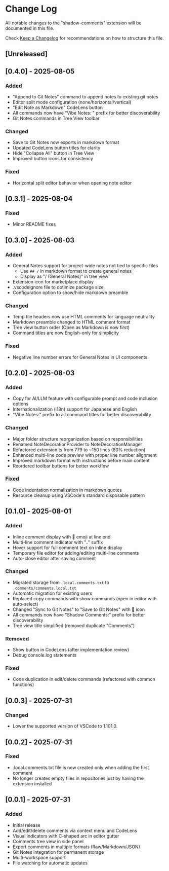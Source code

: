 # Change Log

All notable changes to the "shadow-comments" extension will be documented in this file.

Check [Keep a Changelog](http://keepachangelog.com/) for recommendations on how to structure this file.

## [Unreleased]

## [0.4.0] - 2025-08-05

### Added
- "Append to Git Notes" command to append notes to existing git notes
- Editor split mode configuration (none/horizontal/vertical)
- "Edit Note as Markdown" CodeLens button
- All commands now have "Vibe Notes: " prefix for better discoverability
- Git Notes commands in Tree View toolbar

### Changed
- Save to Git Notes now exports in markdown format
- Updated CodeLens button titles for clarity
- Hide "Collapse All" button in Tree View
- Improved button icons for consistency

### Fixed
- Horizontal split editor behavior when opening note editor

## [0.3.1] - 2025-08-04

### Fixed
- Minor README fixes

## [0.3.0] - 2025-08-03

### Added
- General Notes support for project-wide notes not tied to specific files
  - Use `## /` in markdown format to create general notes
  - Display as "/ (General Notes)" in tree view
- Extension icon for marketplace display
- .vscodeignore file to optimize package size
- Configuration option to show/hide markdown preamble

### Changed
- Temp file headers now use HTML comments for language neutrality
- Markdown preamble changed to HTML comment format
- Tree view button order (Open as Markdown is now first)
- Command titles are now English-only for simplicity

### Fixed
- Negative line number errors for General Notes in UI components

## [0.2.0] - 2025-08-03

### Added
- Copy for AI/LLM feature with configurable prompt and code inclusion options
- Internationalization (i18n) support for Japanese and English
- "Vibe Notes:" prefix to all command titles for better discoverability

### Changed
- Major folder structure reorganization based on responsibilities
- Renamed NoteDecorationProvider to NoteDecorationManager
- Refactored extension.ts from 779 to ~150 lines (80% reduction)
- Enhanced multi-line code preview with proper line number alignment
- Improved markdown format with instructions before main content
- Reordered toolbar buttons for better workflow

### Fixed
- Code indentation normalization in markdown quotes
- Resource cleanup using VSCode's standard disposable pattern

## [0.1.0] - 2025-08-01

### Added
- Inline comment display with 💬 emoji at line end
- Multi-line comment indicator with ".." suffix
- Hover support for full comment text on inline display
- Temporary file editor for adding/editing multi-line comments
- Auto-close editor after saving comment

### Changed
- Migrated storage from `.local.comments.txt` to `.comments/comments.local.txt`
- Automatic migration for existing users
- Replaced copy commands with show commands (open in editor with auto-select)
- Changed "Sync to Git Notes" to "Save to Git Notes" with 💾 icon
- All commands now have "Shadow Comments:" prefix for better discoverability
- Tree view title simplified (removed duplicate "Comments")

### Removed
- Show button in CodeLens (after implementation review)
- Debug console.log statements

### Fixed
- Code duplication in edit/delete commands (refactored with common functions)

## [0.0.3] - 2025-07-31

### Changed
- Lower the supported version of VSCode to 1.101.0.

## [0.0.2] - 2025-07-31

### Fixed
- .local.comments.txt file is now created only when adding the first comment
- No longer creates empty files in repositories just by having the extension installed

## [0.0.1] - 2025-07-31

### Added
- Initial release
- Add/edit/delete comments via context menu and CodeLens
- Visual indicators with C-shaped arc in editor gutter
- Comments tree view in side panel
- Export comments in multiple formats (Raw/Markdown/JSON)
- Git Notes integration for permanent storage
- Multi-workspace support
- File watching for automatic updates